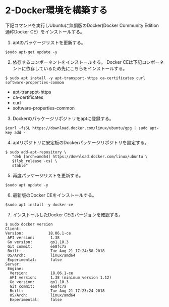 # 2-Docker環境を構築する


下記コマンドを実行しUbuntuに無償版のDocker(Docker Community Edition 通称Docker CE）をインストールする。

1. aptのパッケージリストを更新する。
```
$sudo apt-get update -y
```

2. 依存するコンポーネントをインストールする。
Docker CEは下記コンポーネントに依存しているため先にこちらをインストールする。
```
$ sudo apt install -y apt-transport-https ca-certificates curl software-properties-common
```
  * apt-transpot-https
  * ca-certificates
  * curl
  * software-properties-common

3. Dockerのパッケージリポジトリをaptに登録する。
```
$curl -fsSL https://download.docker.com/linux/ubuntu/gpg | sudo apt-key add -
```

4. aptリポジトリに安定板のDockerパッケージリポジトリを設定する。
```
$ sudo add-apt-repository \
   "deb [arch=amd64] https://download.docker.com/linux/ubuntu \
   $(lsb_release -cs) \
   stable"
```

5. 再度パッケージリストを更新する。
```
$sudo apt update -y
```

6. 最新版のDocker CEをインストールする。
```
$sudo apt install -y docker-ce
```

7. インストールしたDocker CEのバージョンを確認する。
```
$ sudo docker version
Client:
Version:           18.06.1-ce
 API version:       1.38
 Go version:        go1.10.3
 Git commit:        e68fc7a
 Built:             Tue Aug 21 17:24:58 2018
 OS/Arch:           linux/amd64
 Experimental:      false
Server:
 Engine:
  Version:          18.06.1-ce
  API version:      1.38 (minimum version 1.12)
  Go version:       go1.10.3
  Git commit:       e68fc7a
  Built:            Tue Aug 21 17:23:24 2018
  OS/Arch:          linux/amd64
  Experimental:     false
```
